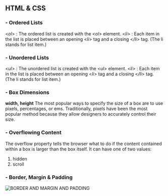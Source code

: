 ## HTML & CSS
### - Ordered Lists
<*ol*> : The ordered list is created with the <*ol*> element.
<*li*> : Each item in the list is placed between an opening <*li*> tag and a closing <*/li*> tag. (The li stands for list item.)
### - Unordered Lists
<*ul*> : The unordered list is created with the <*ul*> element.
<*li*> : Each item in the list is placed between an opening <*li*> tag and a closing <*/li*> tag. (The li stands for list item.)
### - Box Dimensions
**width, height**
The most popular ways to specify the size of a box are to use pixels, percentages, or ems. Traditionally, pixels have been the most popular method because they allow designers to accurately control their size.
### - Overflowing Content
The overflow property tells the browser what to do if the content contained within a box is larger than the box itself. It can have one of two values:
1. hidden
2. scroll

### - Border, Margin & Padding
![BORDER AND MARGIN AND PADDING](http://1.bp.blogspot.com/-RUtAOT_XsS4/UywVWVG8ohI/AAAAAAAAAL4/HDf0cL0GbGs/s1600/css+margin+padding.gif)